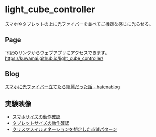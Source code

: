 # light_cube_controller
スマホやタブレットの上に光ファイバーを並べてご機嫌な感じに光らせる。

## Page
下記のリンクからウェブアプリにアクセスできます。  
https://kuwamai.github.io/light_cube_controller/

## Blog
[スマホに光ファイバー立てたら綺麗だった話 - hatenablog](http://kuwamai.hatenablog.com/entry/2018/04/07/220557)

## 実験映像
* [スマホサイズの動作確認](https://youtu.be/vJAQeufYiYE)
* [タブレットサイズの動作確認](https://youtu.be/4IvUmfWGJLI)
* [クリスマスイルミネーションを想定した点滅パターン](https://youtu.be/TOmwBuIoDCI)
